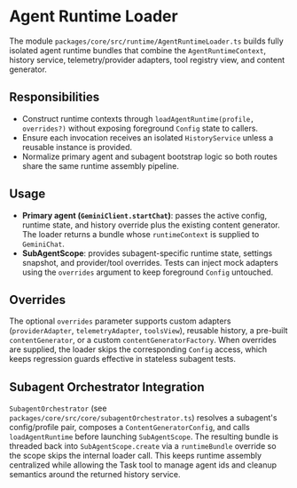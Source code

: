 # Agent Runtime Loader

The module `packages/core/src/runtime/AgentRuntimeLoader.ts` builds fully isolated agent runtime bundles that combine the `AgentRuntimeContext`, history service, telemetry/provider adapters, tool registry view, and content generator.

## Responsibilities

- Construct runtime contexts through `loadAgentRuntime(profile, overrides?)` without exposing foreground `Config` state to callers.
- Ensure each invocation receives an isolated `HistoryService` unless a reusable instance is provided.
- Normalize primary agent and subagent bootstrap logic so both routes share the same runtime assembly pipeline.

## Usage

- **Primary agent (`GeminiClient.startChat`)**: passes the active config, runtime state, and history override plus the existing content generator. The loader returns a bundle whose `runtimeContext` is supplied to `GeminiChat`.
- **SubAgentScope**: provides subagent-specific runtime state, settings snapshot, and provider/tool overrides. Tests can inject mock adapters using the `overrides` argument to keep foreground `Config` untouched.

## Overrides

The optional `overrides` parameter supports custom adapters (`providerAdapter`, `telemetryAdapter`, `toolsView`), reusable history, a pre-built `contentGenerator`, or a custom `contentGeneratorFactory`. When overrides are supplied, the loader skips the corresponding `Config` access, which keeps regression guards effective in stateless subagent tests.

## Subagent Orchestrator Integration

`SubagentOrchestrator` (see `packages/core/src/core/subagentOrchestrator.ts`) resolves a subagent's config/profile pair, composes a `ContentGeneratorConfig`, and calls `loadAgentRuntime` before launching `SubAgentScope`. The resulting bundle is threaded back into `SubAgentScope.create` via a `runtimeBundle` override so the scope skips the internal loader call. This keeps runtime assembly centralized while allowing the Task tool to manage agent ids and cleanup semantics around the returned history service.

